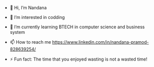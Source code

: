 - 👋 Hi, I’m Nandana
- 👀 I’m interested in codding
- 🌱 I’m currently learning BTECH in computer science and business system

- 📫 How to reach me https://www.linkedin.com/in/nandana-pramod-828639254/

- ⚡ Fun fact: The time that you enjoyed wasting is not a wasted time!
  
  

<!---
nandanaap/nandanaap is a ✨ special ✨ repository because its `README.md` (this file) appears on your GitHub profile.
You can click the Preview link to take a look at your changes.
--->
